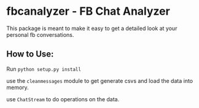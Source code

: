 # fbcanalyzer - FB Chat Analyzer

This package is meant to make it easy to get a detailed look at your personal fb conversations.

How to Use:
-----------
Run `python setup.py install`

use the `cleanmessages` module to get generate csvs and load the data into memory.

use `ChatStream` to do operations on the data.
